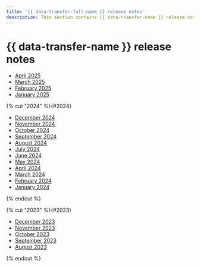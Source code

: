 ```yaml
---
title: '{{ data-transfer-full-name }} release notes'
description: This section contains {{ data-transfer-name }} release notes.
---
```


# {{ data-transfer-name }} release notes

- [April 2025](2504.md)
- [March 2025](2503.md)
- [February 2025](2502.md)
- [January 2025](2501.md)

{% cut "2024" %}{#2024}

- [December 2024](2412.md)
- [November 2024](2411.md)
- [October 2024](2410.md)
- [September 2024](2409.md)
- [August 2024](2408.md)
- [July 2024](2407.md)
- [June 2024](2406.md)
- [May 2024](2405.md)
- [April 2024](2404.md)
- [March 2024](2403.md)
- [February 2024](2402.md)
- [January 2024](2401.md)

{% endcut %}

{% cut "2023" %}{#2023}

- [December 2023](2312.md)
- [November 2023](2311.md)
- [October 2023](2310.md)
- [September 2023](2309.md)
- [August 2023](2308.md)

{% endcut %}

